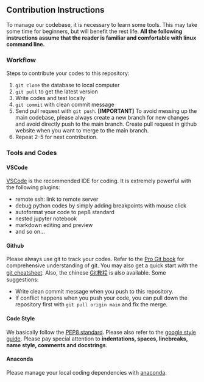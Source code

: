 ## Contribution Instructions

To manage our codebase, it is necessary to learn some tools. This may take some time for beginners, but will benefit the rest life. **All the following instructions assume that the reader is familiar and comfortable with linux command line.** 

### Workflow

Steps to contribute your codes to this repository:
1. `git clone` the database to local computer
1. `git pull` to get the latest version
1. Write codes and test locally
1. `git commit` with clean commit message
1. Send pull request with `git push`. **[IMPORTANT]** To avoid messing up the main codebase, please always create a new branch for new changes and avoid directly push to the main branch. Create pull request in github website when you want to merge to the main branch.
1. Repeat 2-5 for next contribution.

### Tools and Codes

#### VSCode

[VSCode](https://code.visualstudio.com/) is the recommended IDE for coding. It is extremely powerful with the following plugins:
- remote ssh: link to remote server
- debug python codes by simply adding breakpoints with mouse click
- autoformat your code to pep8 standard
- nested jupyter notebook 
- markdown editing and preview
- and so on...

#### Github

Please always use git to track your codes. Refer to the [Pro Git book](https://git-scm.com/book/en/v2) for comprehensive understanding of git. You may also get a quick start with the [git cheatsheet](https://jan-krueger.net/wordpress/wp-content/uploads/2007/09/git-cheat-sheet.pdf). Also, the chinese [Git教程](https://www.liaoxuefeng.com/wiki/896043488029600) is also available. Some suggestions:
- Write clean commit message when you push to this repository.
- If conflict happens when you push your code, you can pull down the repository first with `git pull origin main` and fix the merge. 

#### Code Style

We basically follow the [PEP8 standard](https://www.python.org/dev/peps/pep-0008/). Please also refer to the [google style guide](https://google.github.io/styleguide/pyguide.html). Please pay special attention to **indentations, spaces, linebreaks, name style, comments and docstrings**.

#### Anaconda

Please manage your local coding dependencies with [anaconda](https://www.anaconda.com/). 